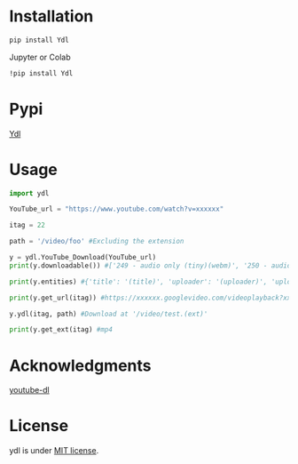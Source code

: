# Installation
```bash
pip install Ydl
```
Jupyter or Colab
```bash
!pip install Ydl
```
# Pypi
[Ydl](https://pypi.org/project/Ydl/)
# Usage

```python
import ydl

YouTube_url = "https://www.youtube.com/watch?v=xxxxxx"

itag = 22

path = '/video/foo' #Excluding the extension

y = ydl.YouTube_Download(YouTube_url)
print(y.downloadable()) #['249 - audio only (tiny)(webm)', '250 - audio only (tiny)(webm)', '251 - audio only (tiny)(webm)', '140 - audio only (tiny)(m4a)', '160 -256x144 (144p)(mp4)', '278 - 256x144 (144p)(webm)', '394 - 256x144 (144p)(mp4)', '133 - 426x240 (240p)(mp4)', '395 - 426x240 (240p)(mp4)','242 - 426x240 (240p)(webm)', '134 - 640x360 (360p)(mp4)', '243 - 640x360 (360p)(webm)', '396 - 640x360 (360p)(mp4)', '135 - 854x480 (480p)(mp4)', '244 - 854x480 (480p)(webm)', '397 - 854x480 (480p)(mp4)', '136 - 1280x720 (720p)(mp4)', '398 - 1280x720 (720p)(mp4)', '247 - 1280x720 (720p)(webm)', '399 - 1920x1080 (1080p)(mp4)', '137 - 1920x1080 (1080p)(mp4)', '248 - 1920x1080 (1080p)(webm)', '18 - 640x360 (360p)(mp4)', '22 - 1280x720 (720p)(mp4)']

print(y.entities) #{'title': '(title)', 'uploader': '(uploader)', 'upload_date': '(data)', 'view_count': (view_count), 'thumbnail': '(thumbnail_url)'}

print(y.get_url(itag)) #https://xxxxxx.googlevideo.com/videoplayback?xxxxxx

y.ydl(itag, path) #Download at '/video/test.(ext)'

print(y.get_ext(itag) #mp4
```


# Acknowledgments
[youtube-dl](https://github.com/ytdl-org/youtube-dl)
# License

ydl is under [MIT license](https://en.wikipedia.org/wiki/MIT_License).
